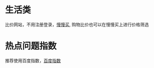 # 生活类
比价网站，不用注册登录，[慢慢买](https://m.manmanbuy.com/Index.aspx), 购物比价也可以在慢慢买上进行价格筛选

# 热点问题指数
推荐使用百度指数，[百度指数](http://index.baidu.com/v2/index.html#/)
